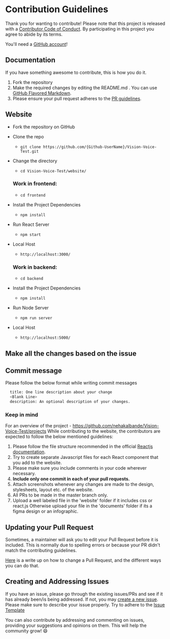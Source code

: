 # Contribution Guidelines
Thank you for wanting to contribute!
Please note that this project is released with a [Contributor Code of Conduct](Code-of-Conduct.md). By participating in this project you agree to abide by its terms.

You'll need a [GitHub account](https://github.com/join)!

## Documentation
If you have something awesome to contribute, this is how you do it.

1. Fork the repository
2. Make the required changes by editing the README.md . You can use [GitHub Flavored Markdown](https://help.github.com/articles/github-flavored-markdown/).
3. Please ensure your pull request adheres to the [PR guidelines](pull_request_template.md). 

## Website

- Fork the repository on GitHub
- Clone the repo
  - `git clone https://github.com/{Github-UserName}/Vision-Voice-Test.git`
- Change the directory
  - `cd Vision-Voice-Test/website/`
  
  ### Work in frontend:
  - `cd frontend`
- Install the Project Dependencies
  - `npm install`
- Run React Server
  - `npm start`
- Local Host
  - `http://localhost:3000/`

  ### Work in backend:
  - `cd backend`
- Install the Project Dependencies
  - `npm install`
- Run Node Server
  - `npm run server`
- Local Host
  - `http://localhost:5000/`



## Make all the changes based on the issue
## Commit message

Please follow the below format while writing commit messages

```bash
  title: One line description about your change
  <Blank Line>
  description: An optional description of your changes.
```


### Keep in mind

For an overview of the project - https://github.com/nehakalbande/Vision-Voice-Test/projects
While contributing to the website, the contributors are expected to follow the below mentioned guidelines:

1. Please follow the file structure recommended in the official [Reactjs documentation](https://reactjs.org/docs/faq-structure.html).
2. Try to create separate Javascript files for each React component that you add to the website. 
3. Please make sure you include comments in your code wherever necessary. 
4. **Include only one commit in each of your pull requests.**
5. Attach screenshots whenever any changes are made to the design, stylesheets, layout etc. of the website.
6. All PRs to be made in the master branch only.
7. Upload a well labeled file in the 'website' folder if it includes css or react.js Otherwise upload your file in the 'documents' folder if its a figma design or an infographic.

## Updating your Pull Request

Sometimes, a maintainer will ask you to edit your Pull Request before it is included. This is normally due to spelling errors or because your PR didn't match the contributing guidelines.

[Here](https://github.com/RichardLitt/knowledge/blob/master/github/amending-a-commit-guide.md) is a write up on how to change a Pull Request, and the different ways you can do that.


## Creating and Addressing Issues
If you have an issue, please go through the existing issues/PRs and see if it has already been/is being addressed. If not, you may [create a new issue](https://docs.github.com/en/github/managing-your-work-on-github/creating-an-issue). Please make sure to describe your issue properly. Try to adhere to the [Issue Template](https://github.com/shikha-16/Women-in-Technology/tree/master/.github/ISSUE_TEMPLATE)

You can also contribute by addressing and commenting on issues, providing your suggestions and opinions on them. This will help the community grow! :smile:


